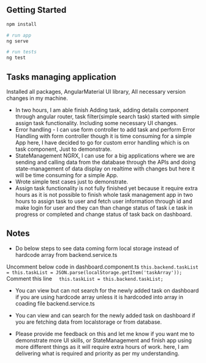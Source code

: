 
## Getting Started

```bash
npm install

# run app
ng serve

# run tests
ng test
```

## Tasks managing application

Installed all packages, AngularMaterial UI library, All necessary version changes in my machine.

* In two hours, I am able finish Adding task, adding details component through angular router, task filter(simple search task) started with simple assign task functionality. Including some necessary UI changes. 
* Error handling - I can use form controller to add task and perform Error Handling with form controller though it is time consuming for a simple App here, I have decided to go for custom error handling which is on task component, Just to demonstrate. 
* StateManagement NGRX, I can use for a big applications where we are sending and calling data from the database through the APIs and doing state-management of data display on realtime with changes but here it will be time consuming for a simple App. 
* Wrote simple test cases just to demonstrate. 
* Assign task functionality is not fully finished yet because it require extra hours as it is not possible to finish whole task management app in two hours to assign task to user and fetch user information through id and make login for user and they can than change status of task i.e task in progress or completed and change status of task back on dashboard.


## Notes

* Do below steps to see data coming form local storage instead of hardcode array from backend.service.ts   


Uncomment below code in  dashboard.component.ts 
``
    this.backend.taskList = this.taskList = JSON.parse(localStorage.getItem('taskArray')); 
``
Comment this line
``  
     this.taskList = this.backend.taskList; 
``

* You can view but can not search for the newly added task on dashboard if you are using hardcode array unless it is hardcoded into array in coading file backend.service.ts 
* You can view and can search for the newly added task on dashboard if you are fetching data from localstorage or from database. 

* Please provide me feedback on this and let me know if you want me to demonstrate more UI skills, or StateManagement and finish app using more different things as it will require extra hours of work. here, I am delivering what is required and priority as per my understanding.